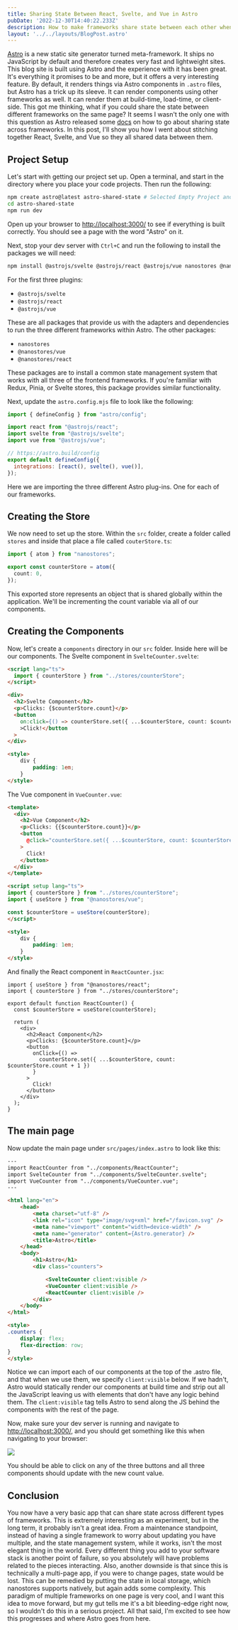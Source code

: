 ```yaml
---
title: Sharing State Between React, Svelte, and Vue in Astro
pubDate: '2022-12-30T14:40:22.233Z'
description: How to make frameworks share state between each other when using them in Astro
layout: '../../layouts/BlogPost.astro'
---
```


[Astro](https://astro.build/) is a new static site generator turned meta-framework. It ships no JavaScript by default and therefore creates very fast and lightweight sites. This blog site is built using Astro and the experience with it has been great. It's everything it promises to be and more, but it offers a very interesting feature. By default, it renders things via Astro components in `.astro` files, but Astro has a trick up its sleeve. It can render components using other frameworks as well. It can render them at build-time, load-time, or client-side. This got me thinking, what if you could share the state between different frameworks on the same page? It seems I wasn't the only one with this question as Astro released some [docs](https://docs.astro.build/en/core-concepts/sharing-state/) on how to go about sharing state across frameworks. In this post, I'll show you how I went about stitching together React, Svelte, and Vue so they all shared data between them. 

## Project Setup
Let's start with getting our project set up. Open a terminal, and start in the directory where you place your code projects. Then run the following:
``` bash
npm create astro@latest astro-shared-state # Selected Empty Project and install npm dependencies
cd astro-shared-state
npm run dev
```

Open up your browser to [http://localhost:3000/](http://localhost:3000/) to see if everything is built correctly. You should see a page with the word "Astro" on it.
  
Next, stop your dev server with `Ctrl+C` and run the following to install the packages we will need:

``` bash
npm install @astrojs/svelte @astrojs/react @astrojs/vue nanostores @nanostores/vue @nanostores/react
```

For the first three plugins:
- `@astrojs/svelte`
- `@astrojs/react`
- `@astrojs/vue`  

These are all packages that provide us with the adapters and dependencies to run the three different frameworks within Astro. The other packages:
- `nanostores`
- `@nanostores/vue`
- `@nanostores/react`

These packages are to install a common state management system that works with all three of the frontend frameworks. If you're familiar with Redux, Pinia, or Svelte stores, this package provides similar functionality. 

Next, update the `astro.config.mjs` file to look like the following:

```js
import { defineConfig } from "astro/config";

import react from "@astrojs/react";
import svelte from "@astrojs/svelte";
import vue from "@astrojs/vue";

// https://astro.build/config
export default defineConfig({
  integrations: [react(), svelte(), vue()],
});
```
Here we are importing the three different Astro plug-ins. One for each of our frameworks.

## Creating the Store

We now need to set up the store. Within the `src` folder, create a folder called `stores` and inside that place a file called `couterStore.ts`:

```typescript
import { atom } from "nanostores";

export const counterStore = atom({
  count: 0,
});
```

This exported store represents an object that is shared globally within the application. We'll be incrementing the count variable via all of our components. 

## Creating the Components
Now, let's create a `components` directory in our `src` folder. Inside here will be our components. The Svelte component in `SvelteCounter.svelte`:
```html
<script lang="ts">
  import { counterStore } from "../stores/counterStore";
</script>

<div>
  <h2>Svelte Component</h2>
  <p>Clicks: {$counterStore.count}</p>
  <button
    on:click={() => counterStore.set({ ...$counterStore, count: $counterStore.count + 1 })}
    >Click!</button
  >
</div>

<style>
    div {
        padding: 1em;
    }
</style>
```
The Vue component in `VueCounter.vue`:
```html
<template>
  <div>
    <h2>Vue Component</h2>
    <p>Clicks: {{$counterStore.count}}</p>
    <button
      @click="counterStore.set({ ...$counterStore, count: $counterStore.count + 1 })"
    >
      Click!
    </button>
  </div>
</template>

<script setup lang="ts">
import { counterStore } from "../stores/counterStore";
import { useStore } from "@nanostores/vue";

const $counterStore = useStore(counterStore);
</script>

<style>
    div {
        padding: 1em;
    }
</style>
```
And finally the React component in `ReactCounter.jsx`:
``` tsx
import { useStore } from "@nanostores/react";
import { counterStore } from "../stores/counterStore";

export default function ReactCounter() {
  const $counterStore = useStore(counterStore);

  return (
    <div>
      <h2>React Component</h2>
      <p>Clicks: {$counterStore.count}</p>
      <button
        onClick={() =>
          counterStore.set({ ...$counterStore, count: $counterStore.count + 1 })
        }
      >
        Click!
      </button>
    </div>
  );
}
```
## The main page

Now update the main page under `src/pages/index.astro` to look like this:
``` html
---
import ReactCounter from "../components/ReactCounter";
import SvelteCounter from "../components/SvelteCounter.svelte";
import VueCounter from "../components/VueCounter.vue";
---

<html lang="en">
	<head>
		<meta charset="utf-8" />
		<link rel="icon" type="image/svg+xml" href="/favicon.svg" />
		<meta name="viewport" content="width=device-width" />
		<meta name="generator" content={Astro.generator} />
		<title>Astro</title>
	</head>
	<body>
		<h1>Astro</h1>
		<div class="counters">

			<SvelteCounter client:visible />
			<VueCounter client:visible />
			<ReactCounter client:visible />
		</div>
	</body>
</html>

<style>
.counters {
	display: flex;
	flex-direction: row;
}
</style>
```

Notice we can import each of our components at the top of the .astro file, and that when we use them, we specify `client:visible` below. If we hadn't, Astro would statically render our components at build time and strip out all the JavaScript leaving us with elements that don't have any logic behind them. The `client:visible` tag tells Astro to send along the JS behind the components with the rest of the page. 

Now, make sure your dev server is running and navigate to [http://localhost:3000/](http://localhost:3000/), and you should get something like this when navigating to your browser:

<img src="/content/blog/astro-shared-state/astro-shared-state-screenshot.png" />

You should be able to click on any of the three buttons and all three components should update with the new count value.
## Conclusion

You now have a very basic app that can share state across different types of frameworks. This is extremely interesting as an experiment, but in the long term, it probably isn't a great idea. From a maintenance standpoint, instead of having a single framework to worry about updating you have multiple, and the state management system, while it works, isn't the most elegant thing in the world. Every different thing you add to your software stack is another point of failure, so you absolutely will have problems related to the pieces interacting. Also, another downside is that since this is technically a multi-page app, if you were to change pages, state would be lost. This can be remedied by putting the state in local storage, which nanostores supports natively, but again adds some complexity. This paradigm of multiple frameworks on one page is very cool, and I want this idea to move forward, but my gut tells me it's a bit bleeding-edge right now, so I wouldn't do this in a serious project. All that said, I'm excited to see how this progresses and where Astro goes from here.